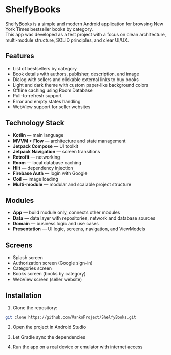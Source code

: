 # ShelfyBooks

ShelfyBooks is a simple and modern Android application for browsing New York Times bestseller books by category.  
This app was developed as a test project with a focus on clean architecture, multi-module structure, SOLID principles, and clear UI/UX.

## Features

- List of bestsellers by category  
- Book details with authors, publisher, description, and image  
- Dialog with sellers and clickable external links to buy books  
- Light and dark theme with custom paper-like background colors  
- Offline caching using Room Database  
- Pull-to-refresh support  
- Error and empty states handling  
- WebView support for seller websites  

## Technology Stack

- **Kotlin** — main language  
- **MVVM + Flow** — architecture and state management  
- **Jetpack Compose** — UI toolkit  
- **Jetpack Navigation** — screen transitions  
- **Retrofit** — networking  
- **Room** — local database caching  
- **Hilt** — dependency injection  
- **Firebase Auth** — login with Google  
- **Coil** — image loading  
- **Multi-module** — modular and scalable project structure  

## Modules

- **App** — build module only, connects other modules  
- **Data** — data layer with repositories, network and database sources  
- **Domain** — business logic and use cases  
- **Presentation** — UI logic, screens, navigation, and ViewModels

## Screens

- Splash screen  
- Authorization screen (Google sign-in)  
- Categories screen  
- Books screen (books by category)  
- WebView screen (seller website)

## Installation

1. Clone the repository:
```bash
git clone https://github.com/VankoProject/ShelfyBooks.git
```

2. Open the project in Android Studio

3. Let Gradle sync the dependencies

4. Run the app on a real device or emulator with internet access
